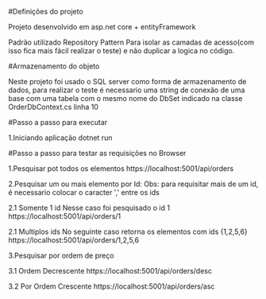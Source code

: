 #Definições do projeto

Projeto desenvolvido em asp.net core + entityFramework

Padrão utilizado Repository Pattern
Para isolar as camadas de acesso(com isso fica mais fácil realizar o teste) e não duplicar a logica no código.

#Armazenamento do objeto

Neste projeto foi usado o SQL server como forma de armazenamento de dados, para realizar o teste é necessario uma string de conexão de uma base com uma tabela com o mesmo nome do DbSet indicado na classe OrderDbContext.cs linha 10

#Passo a passo para executar

1.Iniciando aplicação
dotnet run

#Passo a passo para testar as requisições no Browser

1.Pesquisar pot todos os elementos
https://localhost:5001/api/orders

2.Pesquisar um ou mais elemento por Id:
Obs: para requisitar mais de um id, é necessario colocar o caracter ',' entre os ids

2.1 Somente 1 id
Nesse caso foi pesquisado o id 1
https://localhost:5001/api/orders/1

2.1 Multiplos ids
No seguinte caso retorna os elementos com ids {1,2,5,6}
https://localhost:5001/api/orders/1,2,5,6

3.Pesquisar por ordem de preço

3.1 Ordem Decrescente
https://localhost:5001/api/orders/desc

3.2 Por Ordem Crescente
https://localhost:5001/api/orders/asc
